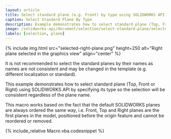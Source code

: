 ```yaml
---
layout: article
title: Select standard plane (e.g. Front) by type using SOLIDWORKS API
caption: Select Standard Plane By Type
description: Example demonstrates how to select standard plane (Top, Front or Right) by specifying its type
image: /solidworks-api/document/selection/select-standard-plane/selected-right-plane.png
labels: [selection, plane]
---
```

{% include img.html src="selected-right-plane.png" height=250 alt="Right plane selected in the graphics view" align="center" %}

It is not recommended to select the standard planes by their names as names are not consistent and may be changed in the template (e.g. different localization or standard).

This example demonstrates how to select standard plane (Top, Front or Right) using SOLIDWORKS API by specifying its type so the selection will be consistent regardless of the plane name.

This macro works based on the fact that the default SOLIDWORKS planes are always ordered the same way, i.e. Front, Top and Right planes are the first planes in the model, positioned before the origin feature and cannot be reordered or removed.

{% include_relative Macro.vba.codesnippet %}
